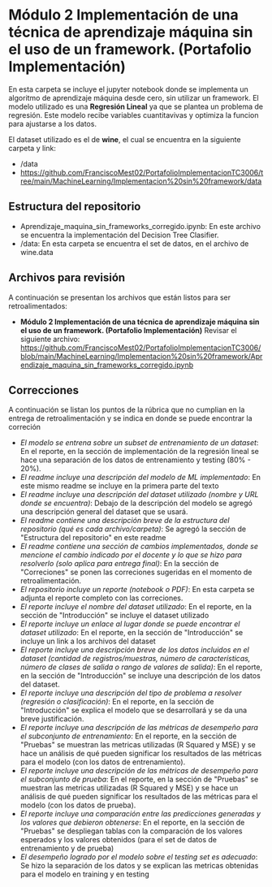 # **Módulo 2 Implementación de una técnica de aprendizaje máquina sin el uso de un framework. (Portafolio Implementación)**

En esta carpeta se incluye el jupyter notebook donde se implementa un algoritmo de aprendizaje máquina desde cero, sin utilizar un framework. El modelo utilizado es una **Regresión Lineal** ya que se plantea un problema de regresión. Este modelo recibe variables cuantitavivas y optimiza la funcion para ajustarse a los datos.

El dataset utilizado es el de **wine**, el cual se encuentra en la siguiente carpeta y link:
*  /data
*  https://github.com/FranciscoMest02/PortafolioImplementacionTC3006/tree/main/MachineLearning/Implementacion%20sin%20framework/data

## Estructura del repositorio
* Aprendizaje_maquina_sin_frameworks_corregido.ipynb: En este archivo se encuentra la implementación del Decision Tree Clasifier.
* /data: En esta carpeta se encuentra el set de datos, en el archivo de wine.data

## Archivos para revisión
A continuación se presentan los archivos que están listos para ser retroalimentados: 

* **Módulo 2 Implementación de una técnica de aprendizaje máquina sin el uso de un framework. (Portafolio Implementación)** Revisar el siguiente archivo: https://github.com/FranciscoMest02/PortafolioImplementacionTC3006/blob/main/MachineLearning/Implementacion%20sin%20framework/Aprendizaje_maquina_sin_frameworks_corregido.ipynb

## Correcciones
A continuación se listan los puntos de la rúbrica que no cumplian en la entrega de retroalimentación y se indica en donde se puede encontrar la correción

* *El modelo se entrena sobre un subset de entrenamiento de un dataset*: En el reporte, en la sección de implementación de la regresión lineal se hace una separación de los datos de entrenamiento y testing (80% - 20%).
* *El readme incluye una descripción del modelo de ML implementado*: En este mismo readme se incluye en la primera parte del texto
* *El readme incluye una descripción del dataset utilizado (nombre y URL donde se encuentra)*: Debajo de la descripción del modelo se agregó una descripción general del dataset que se usará.
* *El readme contiene una descripción breve de la estructura del repositorio (qué es cada archivo/carpeta)*: Se agregó la sección de "Estructura del repositorio" en este readme
* *El readme contiene una sección de cambios implementados, donde se mencione el cambio indicado por el docente y lo que se hizo para resolverlo (solo aplica para entrega final)*: En la sección de "Correciones" se ponen las correciones sugeridas en el momento de retroalimentación.
* *El repositorio incluye un reporte (notebook o PDF)*: En esta carpeta se adjunta el reporte completo con las correciones.
* *El reporte incluye el nombre del dataset utilizado*: En el reporte, en la sección de "Introducción" se incluye el dataset utilizado
* *El reporte incluye un enlace al lugar donde se puede encontrar el dataset utilizado*: En el reporte, en la sección de "Introducción" se incluye un link a los archivos del dataset
* *El reporte incluye una descripción breve de los datos incluidos en el dataset (cantidad de registros/muestras, número de características, número de clases de salida o rango de valores de salida)*: En el reporte, en la sección de "Introducción" se incluye una descripción de los datos del dataset.
* *El reporte incluye una descripción del tipo de problema a resolver (regresión o clasificación)*: En el reporte, en la sección de "Introducción" se explica el modelo que se desarrollará y se da una breve justificación.
* *El reporte incluye una descripción de las métricas de desempeño para el subconjunto de entrenamiento*: En el reporte, en la sección de "Pruebas" se muestran las metricas utilizadas (R Squared y MSE) y se hace un análisis de qué pueden significar los resultados de las métricas para el modelo (con los datos de entrenamiento).
* *El reporte incluye una descripción de las métricas de desempeño para el subconjunto de prueba*: En el reporte, en la sección de "Pruebas" se muestran las metricas utilizadas (R Squared y MSE) y se hace un análisis de qué pueden significar los resultados de las métricas para el modelo (con los datos de prueba).
* *El reporte incluye una comparación entre las predicciones generadas y los valores que debieron obtenerse*: En el reporte, en la sección de "Pruebas" se despliegan tablas con la comparación de los valores esperados y los valores obtenidos (para el set de datos de entrenamiento y de prueba)
* *El desempeño logrado por el modelo sobre el testing set es adecuado*: Se hizo la separación de los datos y se explican las metricas obtenidas para el modelo en training y en testing

